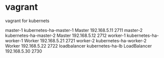 # vagrant
vagrant for kubernets 

master-1 	kubernetes-ha-master-1 	Master 	192.168.5.11 	2711
master-2 	kubernetes-ha-master-2 	Master 	192.168.5.12 	2712
worker-1 	kubernetes-ha-worker-1 	Worker 	192.168.5.21 	2721
worker-2 	kubernetes-ha-worker-2 	Worker 	192.168.5.22 	2722
loadbalancer 	kubernetes-ha-lb 	LoadBalancer 	192.168.5.30 	2730
